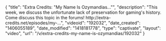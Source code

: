 {
    "title": "Extra Credits: \"My Name Is Ozymandias...\"",
    "description": "This week, we discuss the unfortunate lack of preservation for gaming's history. Come discuss this topic in the forums! http:\/\/extra-credits.net\/episodes\/my-...",
    "videoid": "192032",
    "date_created": "1406055189",
    "date_modified": "1418181778",
    "type": "captivate",
    "layout": "video",
    "url": "\/v\/extra-credits-my-name-is-ozymandias\/192032"
}